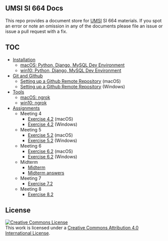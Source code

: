 ## UMSI SI 664 Docs
This repo provides a document store for [UMSI](https://www.si.umich.edu/) SI 664 materials.  If you spot an error or note an omission in any of the documents please file an issue or issue a pull request with a fix.

## TOC
* [Installation](install)
    - [macOS: Python, Django, MySQL Dev Environment](install/mac-brew_python_django_mysql-install.md)
    - [win10: Python, Django, MySQL Dev Environment](install/win-choco_python_django_mysql-install.md)
* [Git and Github](github)
    - [Setting up a Github Remote Repository](github/github-mac.md) (macOS)
    - [Setting up a Github Remote Repository](github/github-win.md) (Windows)
* [Tools](tools)
    - [macOS: ngrok](tools/mac-ngrok.md)
    - [win10: ngrok](tools/win-ngrok.md)
* [Assignments](exercises)
  * Meeting 4
    - [Exercise 4.2](exercises/assignment_v4p2_mac.md) (macOS)
    - [Exercise 4.2](exercises/assignment_v4p2_win.md) (Windows)
  * Meeting 5
    - [Exercise 5.2](exercises/assignment_v5p2_mac.md) (macOS)
    - [Exercise 5.2](exercises/assignment_v5p2_win.md) (Windows)
  * Meeting 6
    - [Exercise 6.2](exercises/assignment_v6p2_mac.md) (macOS)
    - [Exercise 6.2](exercises/assignment_v6p2_win.md) (Windows)
  * Midterm
    - [Midterm](exams/si664_midterm-20181023.md)
    - [Midterm answers](exams/si664_midterm_answers-20181023.md)   
  * Meeting 7
    - [Exercise 7.2](exercises/assignment_v7p2.md)
  * Meeting 8
      - [Exercise 8.2](exercises/assignment_v8p2.md)

## License
<a rel="license" href="http://creativecommons.org/licenses/by/4.0/"><img alt="Creative Commons License" style="border-width:0" src="https://i.creativecommons.org/l/by/4.0/88x31.png" /></a><br />This work is licensed under a <a rel="license" href="http://creativecommons.org/licenses/by/4.0/">Creative Commons Attribution 4.0 International License</a>.
